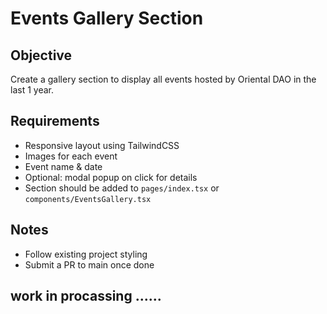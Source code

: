 # Events Gallery Section

## Objective

Create a gallery section to display all events hosted by Oriental DAO in the last 1 year.

## Requirements

- Responsive layout using TailwindCSS
- Images for each event
- Event name & date
- Optional: modal popup on click for details
- Section should be added to `pages/index.tsx` or `components/EventsGallery.tsx`

## Notes

- Follow existing project styling
- Submit a PR to main once done

## work in procassing ......
